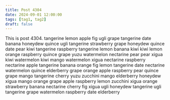 ```yaml
---
title: Post 4304
date: 2024-09-01 12:00:00
tags: [tag1, tag2]
draft: false
---
```

This is post 4304.
tangerine
lemon
apple
fig
ugli
grape
tangerine
date
banana
honeydew
quince
ugli
tangerine
strawberry
grape
honeydew
quince
date
pear
kiwi
tangerine
raspberry
tangerine
lemon
banana
kiwi
kiwi
lemon
orange
raspberry
quince
grape
yuzu
watermelon
nectarine
pear
pear
xigua
kiwi
watermelon
kiwi
mango
watermelon
xigua
nectarine
raspberry
nectarine
apple
tangerine
banana
orange
fig
lemon
tangerine
date
nectarine
watermelon
quince
elderberry
grape
orange
apple
raspberry
pear
quince
grape
mango
tangerine
cherry
yuzu
zucchini
mango
elderberry
honeydew
xigua
mango
orange
grape
apple
raspberry
lemon
zucchini
xigua
orange
strawberry
banana
nectarine
cherry
fig
xigua
ugli
honeydew
tangerine
ugli
tangerine
grape
watermelon
raspberry
date
elderberry
